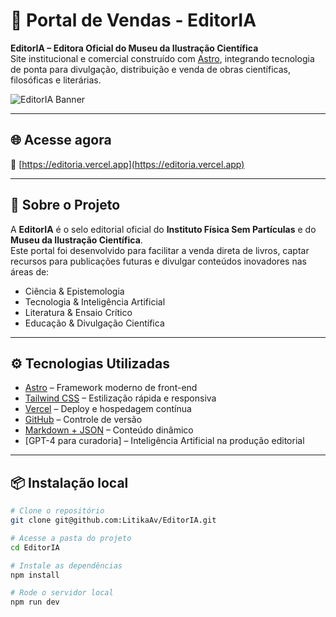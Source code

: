 # 🧠 Portal de Vendas - EditorIA

**EditorIA – Editora Oficial do Museu da Ilustração Científica**  
Site institucional e comercial construído com [Astro](https://astro.build), integrando tecnologia de ponta para divulgação, distribuição e venda de obras científicas, filosóficas e literárias.

![EditorIA Banner](https://editoria.vercel.app/banner-editoria.png) <!-- Substituir por uma imagem hospedada real -->

---

## 🌐 Acesse agora

🔗 [https://editoria.vercel.app](https://editoria.vercel.app)

---

## 📘 Sobre o Projeto

A **EditorIA** é o selo editorial oficial do **Instituto Física Sem Partículas** e do **Museu da Ilustração Científica**.  
Este portal foi desenvolvido para facilitar a venda direta de livros, captar recursos para publicações futuras e divulgar conteúdos inovadores nas áreas de:

- Ciência & Epistemologia
- Tecnologia & Inteligência Artificial
- Literatura & Ensaio Crítico
- Educação & Divulgação Científica

---

## ⚙️ Tecnologias Utilizadas

- [Astro](https://astro.build) – Framework moderno de front-end
- [Tailwind CSS](https://tailwindcss.com) – Estilização rápida e responsiva
- [Vercel](https://vercel.com) – Deploy e hospedagem contínua
- [GitHub](https://github.com/LitikaAv/EditorIA) – Controle de versão
- [Markdown + JSON](https://astro.build/core-concepts/markdown-content/) – Conteúdo dinâmico
- [GPT-4 para curadoria] – Inteligência Artificial na produção editorial

---

## 📦 Instalação local

```bash
# Clone o repositório
git clone git@github.com:LitikaAv/EditorIA.git

# Acesse a pasta do projeto
cd EditorIA

# Instale as dependências
npm install

# Rode o servidor local
npm run dev
